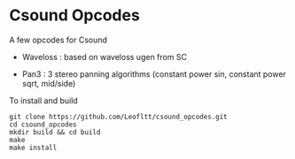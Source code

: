 # Csound Opcodes

A few opcodes for Csound

* Waveloss : based on waveloss ugen from SC

* Pan3 : 3 stereo panning algorithms (constant power sin, constant power sqrt, mid/side)


To install and build

```
git clone https://github.com/Leofltt/csound_opcodes.git
cd csound_opcodes
mkdir build && cd build
make
make install
```